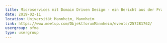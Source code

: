 ```yaml
---
title: Microservices mit Domain Driven Design - ein Bericht aus der Praxis
date: 2019-02-11
location: Universität Mannheim, Mannheim
link: https://www.meetup.com/ObjektforumMannheim/events/257281762/
usergroup: ofma
type: usergroup
---
```

